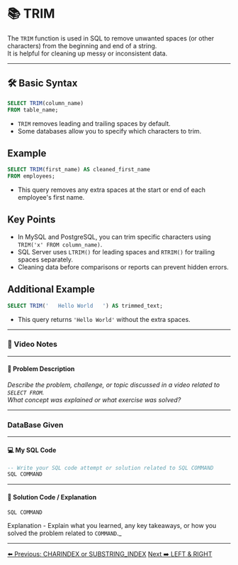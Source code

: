 <!-- markdownlint-disable MD033 -->
<!-- markdownlint-disable MD004 -->

# 📚 TRIM

The `TRIM` function is used in SQL to remove unwanted spaces (or other characters) from the beginning and end of a string.  
It is helpful for cleaning up messy or inconsistent data.

---

## 🛠️ Basic Syntax

```sql
SELECT TRIM(column_name)
FROM table_name;
```

- `TRIM` removes leading and trailing spaces by default.
- Some databases allow you to specify which characters to trim.

## Example

```sql
SELECT TRIM(first_name) AS cleaned_first_name
FROM employees;
```

- This query removes any extra spaces at the start or end of each employee's first name.

## Key Points

- In MySQL and PostgreSQL, you can trim specific characters using `TRIM('x' FROM column_name)`.
- SQL Server uses `LTRIM()` for leading spaces and `RTRIM()` for trailing spaces separately.
- Cleaning data before comparisons or reports can prevent hidden errors.

## Additional Example

```sql
SELECT TRIM('   Hello World   ') AS trimmed_text;
```

- This query returns `'Hello World'` without the extra spaces.

---

### 🎥 Video Notes

---

#### 📝 Problem Description

_Describe the problem, challenge, or topic discussed in a video related to `SELECT FROM`._  
_What concept was explained or what exercise was solved?_

---

### DataBase Given

---

#### 💻 My SQL Code

```sql
-- Write your SQL code attempt or solution related to SQL COMMAND
SQL COMMAND
```

---

#### 🧠 Solution Code / Explanation

```sql
SQL COMMAND
```

Explanation - Explain what you learned, any key takeaways, or how you solved the problem related to `COMMAND`._

---

[⬅️ Previous: CHARINDEX or SUBSTRING_INDEX](charindex.md)   [Next ➡️ LEFT & RIGHT](leftright.md)
